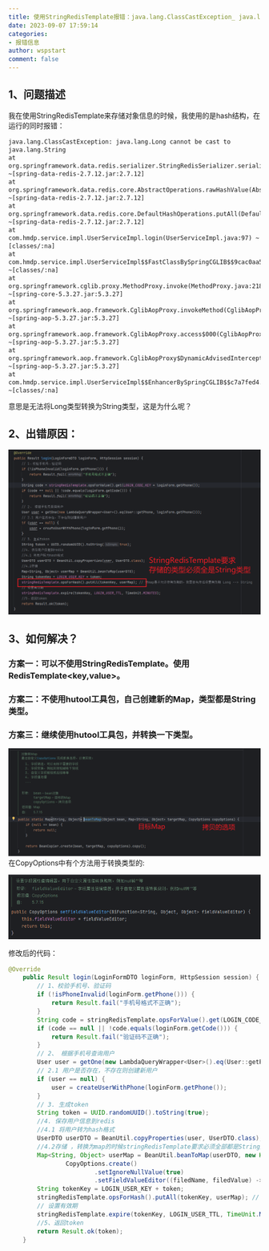 ```yaml
---
title: 使用StringRedisTemplate报错：java.lang.ClassCastException_ java.lang.Long cannot be cast to java.lang.String
date: 2023-09-07 17:59:14
categories:
- 报错信息
author: wspstart
comment: false
---
```



## 1、问题描述
我在使用StringRedisTemplate来存储对象信息的时候，我使用的是hash结构，在运行的同时报错：
```
java.lang.ClassCastException: java.lang.Long cannot be cast to java.lang.String
at org.springframework.data.redis.serializer.StringRedisSerializer.serialize(StringRedisSerializer.java:36) ~[spring-data-redis-2.7.12.jar:2.7.12]
at org.springframework.data.redis.core.AbstractOperations.rawHashValue(AbstractOperations.java:186) ~[spring-data-redis-2.7.12.jar:2.7.12]
at org.springframework.data.redis.core.DefaultHashOperations.putAll(DefaultHashOperations.java:209) ~[spring-data-redis-2.7.12.jar:2.7.12]
at com.hmdp.service.impl.UserServiceImpl.login(UserServiceImpl.java:97) ~[classes/:na]
at com.hmdp.service.impl.UserServiceImpl$$FastClassBySpringCGLIB$$9cac0aa5.invoke(<generated>) ~[classes/:na]
at org.springframework.cglib.proxy.MethodProxy.invoke(MethodProxy.java:218) ~[spring-core-5.3.27.jar:5.3.27]
at org.springframework.aop.framework.CglibAopProxy.invokeMethod(CglibAopProxy.java:386) ~[spring-aop-5.3.27.jar:5.3.27]
at org.springframework.aop.framework.CglibAopProxy.access$000(CglibAopProxy.java:85) ~[spring-aop-5.3.27.jar:5.3.27]
at org.springframework.aop.framework.CglibAopProxy$DynamicAdvisedInterceptor.intercept(CglibAopProxy.java:704) ~[spring-aop-5.3.27.jar:5.3.27]
at com.hmdp.service.impl.UserServiceImpl$$EnhancerBySpringCGLIB$$c7a7fed4.login(<generated>) ~[classes/:na]
```
意思是无法将Long类型转换为String类型，这是为什么呢？

## 2、出错原因：
![image.png](https://raw.githubusercontent.com/zrgzs/images/main/images/20230907220415.jpg)

## 3、如何解决？

### 方案一：可以不使用StringRedisTemplate。使用RedisTemplate<key,value>。

### 方案二：不使用hutool工具包，自己创建新的Map，类型都是String类型。

### 方案三：继续使用hutool工具包，并转换一下类型。
![image.png](https://raw.githubusercontent.com/zrgzs/images/main/images/20230907220420.jpg)在CopyOptions中有个方法用于转换类型的:

![image.png](https://raw.githubusercontent.com/zrgzs/images/main/images/20230907220424.jpg)

修改后的代码：

```java
@Override
    public Result login(LoginFormDTO loginForm, HttpSession session) {
        // 1、校验手机号、验证码
        if (!isPhoneInvalid(loginForm.getPhone())) {
            return Result.fail("手机号格式不正确");
        }
        String code = stringRedisTemplate.opsForValue().get(LOGIN_CODE_KEY + loginForm.getPhone());
        if (code == null || !code.equals(loginForm.getCode())) {
            return Result.fail("验证码不正确");
        }
        // 2、 根据手机号查询用户
        User user = getOne(new LambdaQueryWrapper<User>().eq(User::getPhone, loginForm.getPhone()));
        // 2.1 用户是否存在，不存在则创建新用户
        if (user == null) {
            user = createUserWithPhone(loginForm.getPhone());
        }
        // 3. 生成token
        String token = UUID.randomUUID().toString(true);
        //4. 保存用户信息到redis
        //4.1 将用户转为hash格式
        UserDTO userDTO = BeanUtil.copyProperties(user, UserDTO.class);
        //4.2存储 ，转换为map的时候stringRedisTemplate要求必须全部都是String类型的
        Map<String, Object> userMap = BeanUtil.beanToMap(userDTO, new HashMap<>(),
                CopyOptions.create()
                        .setIgnoreNullValue(true)
                        .setFieldValueEditor((filedName, filedValue) -> filedValue.toString()));
        String tokenKey = LOGIN_USER_KEY + token;
        stringRedisTemplate.opsForHash().putAll(tokenKey, userMap); // 存map是不允许存有效期的，我需要先存后设置有效期 StringRedisTemplate 要求存储的值必须都是String类型的
        // 设置有效期
        stringRedisTemplate.expire(tokenKey, LOGIN_USER_TTL, TimeUnit.MINUTES);
        //5、返回token
        return Result.ok(token);
    }
```
